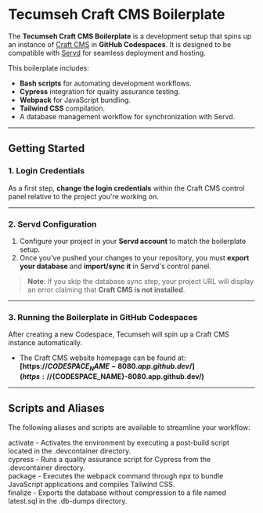 # Tecumseh Craft CMS Boilerplate

The **Tecumseh Craft CMS Boilerplate** is a development setup that spins up an instance of [Craft CMS](https://craftcms.com) in **GitHub Codespaces**. It is designed to be compatible with [Servd](https://servd.host/) for seamless deployment and hosting.

This boilerplate includes:
- **Bash scripts** for automating development workflows.
- **Cypress** integration for quality assurance testing.
- **Webpack** for JavaScript bundling.
- **Tailwind CSS** compilation.
- A database management workflow for synchronization with Servd.

---

## Getting Started

### 1. Login Credentials
As a first step, **change the login credentials** within the Craft CMS control panel relative to the project you're working on.

---

### 2. Servd Configuration
1. Configure your project in your **Servd account** to match the boilerplate setup.
2. Once you've pushed your changes to your repository, you must **export your database** and **import/sync it** in Servd's control panel.

> **Note**: If you skip the database sync step, your project URL will display an error claiming that **Craft CMS is not installed**.

---

### 3. Running the Boilerplate in GitHub Codespaces

After creating a new Codespace, Tecumseh will spin up a Craft CMS instance automatically.

- The Craft CMS website homepage can be found at:  
  **[https://${CODESPACE_NAME}-8080.app.github.dev/](https://${CODESPACE_NAME}-8080.app.github.dev/)**

---

## Scripts and Aliases

The following aliases and scripts are available to streamline your workflow:

activate - Activates the environment by executing a post-build script located in the .devcontainer directory.  
cypress - Runs a quality assurance script for Cypress from the .devcontainer directory.  
package - Executes the webpack command through npx to bundle JavaScript applications and compiles Tailwind CSS.  
finalize - Exports the database without compression to a file named latest.sql in the .db-dumps directory.  
